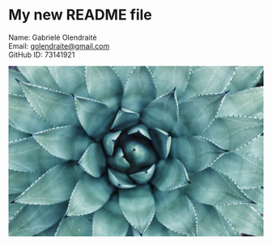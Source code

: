 # My new README file

Name: Gabrielė Olendraitė  
Email: golendraite@gmail.com  
GitHub ID: 73141921


![A beautiful plant](plant.jpg)
